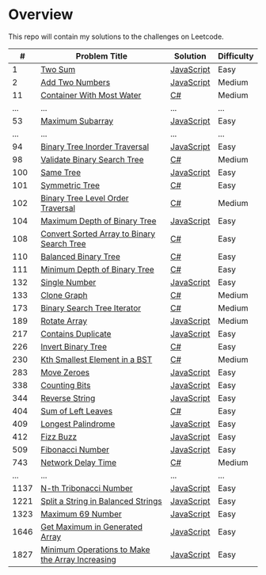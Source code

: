 # Overview

This repo will contain my solutions to the challenges on Leetcode.

| #    | Problem Title                                                                                                                     | Solution                                                                      | Difficulty |
| ---- | --------------------------------------------------------------------------------------------------------------------------------- | ----------------------------------------------------------------------------- | ---------- |
| 1    | [Two Sum](https://leetcode.com/problems/two-sum/)                                                                                 | [JavaScript](./javaScript/two-sum.js)                                         | Easy       |
| 2    | [Add Two Numbers](https://leetcode.com/problems/add-two-numbers/)                                                                 | [JavaScript](./javaScript/add-two-numbers.js)                                 | Medium     |
| 11   | [Container With Most Water](https://leetcode.com/problems/container-with-most-water/)                                             | [C#](./csharp/container-with-most-water.cs)                                   | Medium     |
| ...  | ...                                                                                                                               | ...                                                                           | ...        |
| 53   | [Maximum Subarray](https://leetcode.com/problems/maximum-subarray/)                                                               | [JavaScript](./javaScript/maximum-subarray.js)                                | Easy       |
| ...  | ...                                                                                                                               | ...                                                                           | ...        |
| 94   | [Binary Tree Inorder Traversal](https://leetcode.com/problems/binary-tree-inorder-traversal/)                                     | [JavaScript](./javaScript/binary-tree-inorder-traversal.js)                   | Easy       |
| 98   | [Validate Binary Search Tree](https://leetcode.com/problems/validate-binary-search-tree/)                                         | [C#](./csharp/validate-binary-search-tree.cs)                                 | Medium     |
| 100  | [Same Tree](https://leetcode.com/problems/same-tree/)                                                                             | [JavaScript](./javaScript/same-tree.js)                                       | Easy       |
| 101  | [Symmetric Tree](https://leetcode.com/problems/symmetric-tree/)                                                                   | [C#](./csharp/symmetric-tree.cs)                                              | Easy       |
| 102  | [Binary Tree Level Order Traversal](https://leetcode.com/problems/binary-tree-level-order-traversal/)                             | [C#](./csharp/binary-tree-level-order-traversal.cs)                           | Medium     |
| 104  | [Maximum Depth of Binary Tree](https://leetcode.com/problems/maximum-depth-of-binary-tree/)                                       | [JavaScript](./javaScript/maximum-depth-of-binary-tree.js)                    | Easy       |
| 108  | [Convert Sorted Array to Binary Search Tree](https://leetcode.com/problems/convert-sorted-array-to-binary-search-tree/)           | [C#](./csharp/convert-sorted-array-to-binary-search-tree.cs)                  | Easy       |
| 110  | [Balanced Binary Tree](https://leetcode.com/problems/balanced-binary-tree/)                                                       | [C#](./csharp/balanced-binary-tree.cs)                                        | Easy       |
| 111  | [Minimum Depth of Binary Tree](https://leetcode.com/problems/minimum-depth-of-binary-tree/)                                       | [C#](./csharp/minimum-depth-of-binary-tree.cs)                                | Easy       |
| 132  | [Single Number](https://leetcode.com/problems/single-number/)                                                                     | [JavaScript](./javaScript/single-number.js)                                   | Easy       |
| 133  | [Clone Graph](https://leetcode.com/problems/clone-graph/)                                                                         | [C#](./csharp/clone-graph.cs)                                                 | Medium     |
| 173  | [Binary Search Tree Iterator](https://leetcode.com/problems/binary-search-tree-iterator/)                                         | [C#](./csharp/binary-search-tree-iterator.cs)                                 | Medium     |
| 189  | [Rotate Array](https://leetcode.com/problems/rotate-array/)                                                                       | [JavaScript](./javaScript/rotate-array.js)                                    | Medium     |
| 217  | [Contains Duplicate](https://leetcode.com/problems/contains-duplicate/)                                                           | [JavaScript](./javaScript/contains-duplicate.js)                              | Easy       |
| 226  | [Invert Binary Tree](https://leetcode.com/problems/invert-binary-tree/)                                                           | [C#](./csharp/invert-binary-tree.cs)                                          | Easy       |
| 230  | [Kth Smallest Element in a BST](https://leetcode.com/problems/kth-smallest-element-in-a-bst/)                                     | [C#](./csharp/kth-smallest-element-in-a-bst.cs)                               | Medium     |
| 283  | [Move Zeroes](https://leetcode.com/problems/move-zeroes/)                                                                         | [JavaScript](./javaScript/move-zeroes.js)                                     | Easy       |
| 338  | [Counting Bits](https://leetcode.com/problems/counting-bits/)                                                                     | [JavaScript](./javaScript/counting-bits.js)                                   | Easy       |
| 344  | [Reverse String](https://leetcode.com/problems/reverse-string/)                                                                   | [JavaScript](./javaScript/reverse-string.js)                                  | Easy       |
| 404  | [Sum of Left Leaves](https://leetcode.com/problems/sum-of-left-leaves/)                                                           | [C#](./csharp/sum-of-left-leaves.cs)                                          | Easy       |
| 409  | [Longest Palindrome](https://leetcode.com/problems/longest-palindrome/)                                                           | [JavaScript](./javaScript/longest-palindrome.js)                              | Easy       |
| 412  | [Fizz Buzz](https://leetcode.com/problems/fizz-buzz/)                                                                             | [JavaScript](./javaScript/fizz-buzz.js)                                       | Easy       |
| 509  | [Fibonacci Number](https://leetcode.com/problems/fibonacci-number/)                                                               | [JavaScript](./javaScript/fibonacci-number.js)                                | Easy       |
| 743  | [Network Delay Time](https://leetcode.com/problems/network-delay-time/)                                                           | [C#](./csharp/network-delay-time.cs)                                          | Medium     |
| ...  | ...                                                                                                                               | ...                                                                           | ...        |
| 1137 | [N-th Tribonacci Number](https://leetcode.com/problems/n-th-tribonacci-number/)                                                   | [JavaScript](./javaScript/n-th-tribonacci-number.js)                          | Easy       |
| 1221 | [Split a String in Balanced Strings](https://leetcode.com/problems/split-a-string-in-balanced-strings/)                           | [JavaScript](./javaScript/split-a-string-in-balanced-strings.js)              | Easy       |
| 1323 | [Maximum 69 Number](https://leetcode.com/problems/maximum-69-number/)                                                             | [JavaScript](./javaScript/maximum-69-number.js)                               | Easy       |
| 1646 | [Get Maximum in Generated Array](https://leetcode.com/problems/get-maximum-in-generated-array/)                                   | [JavaScript](./javaScript/get-maximum-in-generated-array.js)                  | Easy       |
| 1827 | [Minimum Operations to Make the Array Increasing](https://leetcode.com/problems/minimum-operations-to-make-the-array-increasing/) | [JavaScript](./javaScript/minimum-operations-to-make-the-array-increasing.js) | Easy       |
